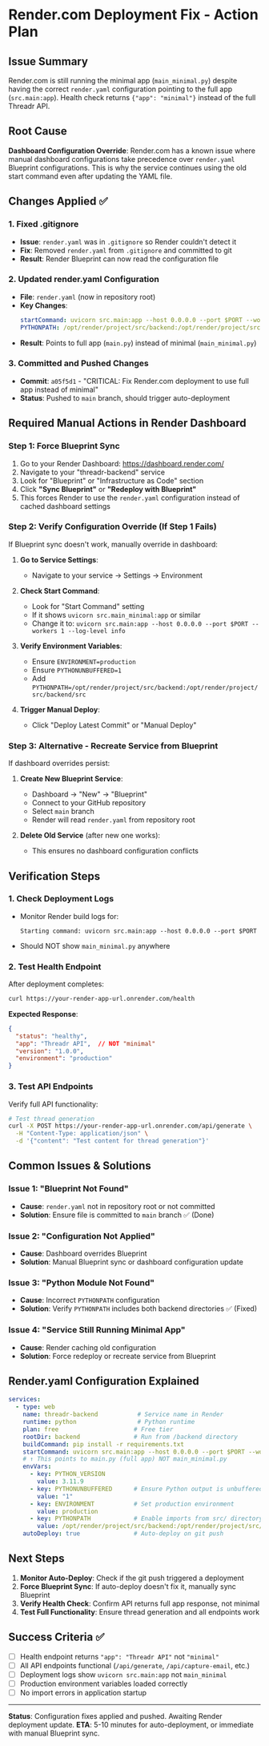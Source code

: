 # Render.com Deployment Fix - Action Plan

## Issue Summary
Render.com is still running the minimal app (`main_minimal.py`) despite having the correct `render.yaml` configuration pointing to the full app (`src.main:app`). Health check returns `{"app": "minimal"}` instead of the full Threadr API.

## Root Cause
**Dashboard Configuration Override**: Render.com has a known issue where manual dashboard configurations take precedence over `render.yaml` Blueprint configurations. This is why the service continues using the old start command even after updating the YAML file.

## Changes Applied ✅

### 1. Fixed .gitignore
- **Issue**: `render.yaml` was in `.gitignore` so Render couldn't detect it
- **Fix**: Removed `render.yaml` from `.gitignore` and committed to git
- **Result**: Render Blueprint can now read the configuration file

### 2. Updated render.yaml Configuration
- **File**: `render.yaml` (now in repository root)
- **Key Changes**:
  ```yaml
  startCommand: uvicorn src.main:app --host 0.0.0.0 --port $PORT --workers 1 --log-level info
  PYTHONPATH: /opt/render/project/src/backend:/opt/render/project/src/backend/src
  ```
- **Result**: Points to full app (`main.py`) instead of minimal (`main_minimal.py`)

### 3. Committed and Pushed Changes
- **Commit**: `a05f5d1` - "CRITICAL: Fix Render.com deployment to use full app instead of minimal"
- **Status**: Pushed to `main` branch, should trigger auto-deployment

## Required Manual Actions in Render Dashboard

### Step 1: Force Blueprint Sync
1. Go to your Render Dashboard: https://dashboard.render.com/
2. Navigate to your "threadr-backend" service
3. Look for "Blueprint" or "Infrastructure as Code" section
4. Click **"Sync Blueprint"** or **"Redeploy with Blueprint"**
5. This forces Render to use the `render.yaml` configuration instead of cached dashboard settings

### Step 2: Verify Configuration Override (If Step 1 Fails)
If Blueprint sync doesn't work, manually override in dashboard:

1. **Go to Service Settings**:
   - Navigate to your service → Settings → Environment
   
2. **Check Start Command**:
   - Look for "Start Command" setting
   - If it shows `uvicorn src.main_minimal:app` or similar
   - Change it to: `uvicorn src.main:app --host 0.0.0.0 --port $PORT --workers 1 --log-level info`

3. **Verify Environment Variables**:
   - Ensure `ENVIRONMENT=production`
   - Ensure `PYTHONUNBUFFERED=1`
   - Add `PYTHONPATH=/opt/render/project/src/backend:/opt/render/project/src/backend/src`

4. **Trigger Manual Deploy**:
   - Click "Deploy Latest Commit" or "Manual Deploy"

### Step 3: Alternative - Recreate Service from Blueprint
If dashboard overrides persist:

1. **Create New Blueprint Service**:
   - Dashboard → "New" → "Blueprint"
   - Connect to your GitHub repository
   - Select `main` branch
   - Render will read `render.yaml` from repository root

2. **Delete Old Service** (after new one works):
   - This ensures no dashboard configuration conflicts

## Verification Steps

### 1. Check Deployment Logs
- Monitor Render build logs for:
  ```
  Starting command: uvicorn src.main:app --host 0.0.0.0 --port $PORT
  ```
- Should NOT show `main_minimal.py` anywhere

### 2. Test Health Endpoint
After deployment completes:
```bash
curl https://your-render-app-url.onrender.com/health
```

**Expected Response**:
```json
{
  "status": "healthy",
  "app": "Threadr API",  // NOT "minimal"
  "version": "1.0.0",
  "environment": "production"
}
```

### 3. Test API Endpoints
Verify full API functionality:
```bash
# Test thread generation
curl -X POST https://your-render-app-url.onrender.com/api/generate \
  -H "Content-Type: application/json" \
  -d '{"content": "Test content for thread generation"}'
```

## Common Issues & Solutions

### Issue 1: "Blueprint Not Found"
- **Cause**: `render.yaml` not in repository root or not committed
- **Solution**: Ensure file is committed to `main` branch ✅ (Done)

### Issue 2: "Configuration Not Applied"
- **Cause**: Dashboard overrides Blueprint
- **Solution**: Manual Blueprint sync or dashboard configuration update

### Issue 3: "Python Module Not Found"
- **Cause**: Incorrect `PYTHONPATH` configuration
- **Solution**: Verify `PYTHONPATH` includes both backend directories ✅ (Fixed)

### Issue 4: "Service Still Running Minimal App"
- **Cause**: Render caching old configuration
- **Solution**: Force redeploy or recreate service from Blueprint

## Render.yaml Configuration Explained

```yaml
services:
  - type: web
    name: threadr-backend           # Service name in Render
    runtime: python                 # Python runtime
    plan: free                     # Free tier
    rootDir: backend               # Run from /backend directory
    buildCommand: pip install -r requirements.txt
    startCommand: uvicorn src.main:app --host 0.0.0.0 --port $PORT --workers 1 --log-level info
    # ↑ This points to main.py (full app) NOT main_minimal.py
    envVars:
      - key: PYTHON_VERSION
        value: 3.11.9
      - key: PYTHONUNBUFFERED      # Ensure Python output is unbuffered
        value: "1"
      - key: ENVIRONMENT           # Set production environment
        value: production
      - key: PYTHONPATH            # Enable imports from src/ directory
        value: /opt/render/project/src/backend:/opt/render/project/src/backend/src
    autoDeploy: true               # Auto-deploy on git push
```

## Next Steps

1. **Monitor Auto-Deploy**: Check if the git push triggered a deployment
2. **Force Blueprint Sync**: If auto-deploy doesn't fix it, manually sync Blueprint
3. **Verify Health Check**: Confirm API returns full app response, not minimal
4. **Test Full Functionality**: Ensure thread generation and all endpoints work

## Success Criteria ✅

- [ ] Health endpoint returns `"app": "Threadr API"` not `"minimal"`
- [ ] All API endpoints functional (`/api/generate`, `/api/capture-email`, etc.)
- [ ] Deployment logs show `uvicorn src.main:app` not `main_minimal`
- [ ] Production environment variables loaded correctly
- [ ] No import errors in application startup

---

**Status**: Configuration fixes applied and pushed. Awaiting Render deployment update.
**ETA**: 5-10 minutes for auto-deployment, or immediate with manual Blueprint sync.